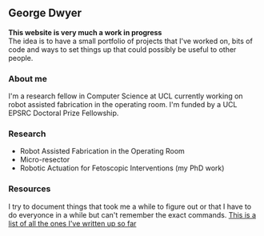 ## George Dwyer

**This website is very much a work in progress**  
The idea is to have a small portfolio of projects that I've worked on, bits of code and ways to set things up that could possibly be useful to other people.   

### About me
I'm a research fellow in Computer Science at UCL currently working on robot assisted fabrication in the operating room. I'm funded by a UCL EPSRC Doctoral Prize Fellowship.  

### Research
 - Robot Assisted Fabrication in the Operating Room
 - Micro-resector 
 - Robotic Actuation for Fetoscopic Interventions (my PhD work)

### Resources
I try to document things that took me a while to figure out or that I have to do everyonce in a while but can't remember the exact commands. [This is a list of all the ones I've written up so far](https://grdwyer.github.io/resources)
